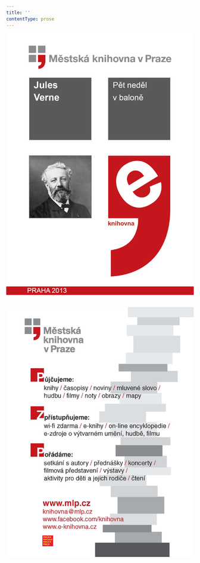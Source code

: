 ```yaml
---
title: ''
contentType: prose
---
```


![obalka](./resources/obalka_pet_nedel_v_balone.jpg)

![obalka](./resources/upoutavka_eknihy.jpg)

